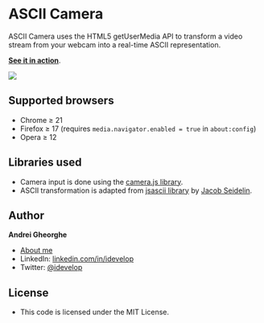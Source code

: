 ASCII Camera
============

ASCII Camera uses the HTML5 getUserMedia API to transform a video stream from your webcam into a real-time ASCII representation.

**[See it in action](https://wiki.flyingfishtechs.com/ascii-camera/index.html)**.

<img src="http://idevelop.github.com/ascii-camera/images/screenshot.png" />

## Supported browsers

* Chrome &ge; 21
* Firefox &ge; 17 (requires `media.navigator.enabled = true` in `about:config`)
* Opera &ge; 12

## Libraries used

* Camera input is done using the [camera.js library](https://github.com/idevelop/camera.js).
* ASCII transformation is adapted from [jsascii library](http://www.nihilogic.dk/labs/jsascii/) by [Jacob Seidelin](http://blog.nihilogic.dk/).

## Author

**Andrei Gheorghe**

* [About me](http://idevelop.github.com)
* LinkedIn: [linkedin.com/in/idevelop](http://www.linkedin.com/in/idevelop)
* Twitter: [@idevelop](http://twitter.com/idevelop)

## License

- This code is licensed under the MIT License.
